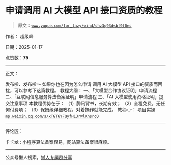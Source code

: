 # 申请调用 AI 大模型 API 接口资质的教程

> 原文：[`www.yuque.com/for_lazy/wind/shz3q93dsbf9f0es`](https://www.yuque.com/for_lazy/wind/shz3q93dsbf9f0es)

作者： 超级峰

日期：2025-01-17

点赞数：**75**

* * *

正文：

发布啦、发布啦～ 如果你也在因为怎么申请 调用 AI 大模型 API 接口的资质而困扰，可以参考下这篇教程。 教程大纲： 一、「大模型合作协议证明」申请流程
二、「互联网信息服务算法备案证明」申请流程 三、「AI 大模型使用资格证明」提交注意事项 本教程优势在于： （1）腾讯背书，长期有效；
（2）全程免费，无任何付费项； （3）保姆级详细教程，对着操作就能完成。 教程👉：
项目实操[`mp.weixin.qq.com/s/xTGT6YFQyfH1JrWlKnsrcQ`](https://mp.weixin.qq.com/s/xTGT6YFQyfH1JrWlKnsrcQ)

* * *

评论区：

卡卡龙 : 小程序算法备案容易，网站算法备案很麻烦。

* * *

公众号懒人搜索，[懒人专属群分享](https://lazybook.fun/#/blog/group)